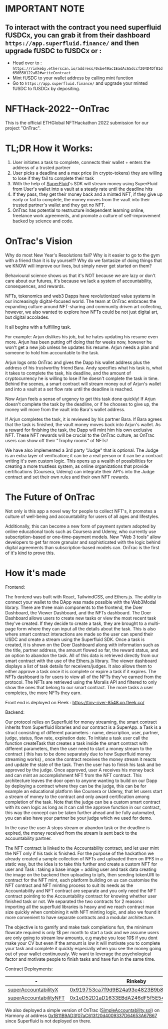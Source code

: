# IMPORTANT NOTE 

## To interact with the contract you need superfluid fUSDCx, you can grab it from their dashboard `https://app.superfluid.finance/`  and then upgrade fUSDC to fUSDCx or : 
 - Head over to : `https://rinkeby.etherscan.io/address/0xbe49ac1EadAc65dccf204D4Df81d650B50122aB2#writeContract`
 - Mint fUSDC to your wallet address by calling mint function
 - Go to `https://app.superfluid.finance/` and upgrade your minted fUSDC to fUSDCx by depositing.

# NFTHack-2022--OnTrac
This is the official ETHGlobal NFTHackathon 2022 submission for our project "OnTrac".

# TL;DR How it Works:
1. User initiates a task to complete, connects their wallet + enters the address of a trusted partner
2. User picks a deadline and a max price (in crypto-tokens) they are willing to lose if they fail to complete their task
3. With the help of [SuperFluid](https://www.superfluid.finance/home)'s SDK will stream money using SuperFluid from User's wallet into a vault at a steady rate until the deadline hits
4. If they pass, they get their money back and a minted NFT, if they give up early or fail to complete, the money moves from the vault into their trusted partner's wallet and they get no NFT.
5. OnTrac has potential to restructure independent learning online, freelance work agreements, and promote a culture of self-improvement backed by science and code.


# OnTrac's Vision
Why do most New Year's Resolutions fail? 
Why is it easier to go to the gym with a friend than it is by yourself? 
Why do we fantasize of doing things that we KNOW will improve our lives, but simply never get started on them? 

Behavioural science shows us that it's NOT because we are lazy or don't care about our futures, it's because we lack a system of accountability, consequences, and rewards.

NFTs, tokenomics and web3 Dapps have revolutionized value systems in our increasingly digital-focused world. The team at OnTrac embraces the expanding culture around NFT-sharing and community driven art collecting, however, we also wanted to explore how NFTs could be not just digital art, but digital accolades.

It all begins with a fulfilling task. 

For example: 
Arjun dislikes his job, but he hates updating his resume even more. Arjun has been putting off doing that for weeks now, however he won't get a new job unless he updates his resume. Arjun needs a plan and someone to hold him accountable to the task. 

Arjun logs onto OnTrac and gives the Dapp his wallet address plus the address of his trustworthy friend Bara. Andy specifies what his task is, what it takes to complete the task, his deadline, and the amount of cryptocurrency he is willing to lose if he doesn't complete the task in time. Behind the scenes, a smart contract will stream money out of Arjun's wallet and into a vault at a set flow rate until the deadline is reached. 

Now Arjun feels a sense of urgency to get this task done quickly! If Arjun doesn't complete the task by the deadline, or if he chooses to give up, the money will move from the vault into Bara's wallet address.

If Arjun completes the task, it is reviewed by his partner Bara. If Bara agrees that the task is finished, the vault money moves back into Arjun's wallet. As a reward for finishing the task, the Dapp will mint him his own exclusive NFT. These NFT rewards will be crucial to the OnTrac culture, as OnTrac users can show off their "Trophy rooms" of NFTs!

We have also implemented a 3rd party "Judge" that is optional. The Judge is an extra layer of verification; it can be a real person or it can be a contract writing it's own custom logic. This opens up a wealth of possibilities for creating a more trustless system, as online organizations that provide certifications (Coursera, Udemy) can integrate their API's into the Judge contract and set their own rules and their own NFT rewards.

# The Future of OnTrac
Not only is this app a novel way for people to collect NFT's, it promotes a culture of well-being and accountability for users of all ages and lifestyles. 

Additionally, this can become a new form of payment system adopted by online educational tools such as Coursera and Udemy, who currently use subscription-based or one-time-payment models. New "Web 3 tools" allow developers to get far more granular and sophisticated with the logic behind digital agreements than subscription-based models can. OnTrac is the first of it's kind to prove this.

# How it's made

Frontend:

The frontend was built with React, TailwindCSS, and Ethers.js. The ability to connect your wallet to the DApp was made possible with the Web3Modal library. There are three main components to the frontend, the Doer Dashboard, the Viewer Dashboard, and the NFTs dashboard. The Doer Dashboard allows users to create new tasks or view the most recent task they've created. If they decide to create a task, they are brought to a multi-page form where they can input all the details about the task. This is also where smart contract interactions are made so the user can spend their USDC and create a stream using the Superfluid SDK. Once a task is created, it is shown on the Doer Dashboard along with information such as the title, partner address, the amount flowed so far, the reward status, and an option to abandon the task. All of this data is retrieved directly from our smart contract with the use of the Ethers.js library. The viewer dashboard displays a list of task details for receivers/judges. It also allows them to either approve a task once it is complete or expire a task if it expires. The NFTs dashboard is for users to view all of the NFTs they've earned from the protocol. The NFTs are retrieved using the Moralis API and filtered to only show the ones that belong to our smart contract. The more tasks a user completes, the more NFTs they earn.

Front end is deployed on Fleek : https://tiny-river-8548.on.fleek.co/

Backend:

Our protocol relies on Superfluid for money streaming, the smart contract inherits from Superfluid libraries and our contract is a SuperApp. a Task is a struct consisting of different parameters : name, description, user, partner, judge, status, flow rate, expiration date. To initiate a task user call the function createTask that creates a task inside the smart contract with different parameters, then the user need to start a money stream to the contract ( this has to be done separately due to how Superfluid money streaming works) , once the contract receives the money stream it reacts and update the state of the task. Then the user has to finish his task and be approved by the judge. Once approved, user A receives his money back and can mint an accomplishment NFT from the NFT contract. This architecture leaves the door open to anyone wanting to build on our Dapp by deploying a contract where they can be the judge, this can be for example an educational platform like Coursera or Udemy, that let users start a stream of money to the contract and only award certification among completion of the task. Note that the judge can be a custom smart contract with its own logic as long as it can call the approve function in our contract, this way the concept can be taken further ahead and be fully automated, you can also have your partner be your judge which we used for demo.

In the case the user A stops stream or abandon task or the deadline is expired, the money received from the stream is sent back to the accountability partner.

The NFT contract is linked to the Accountability contract, and let user mint the NFT only if his task is finished. For the purpose of the hackathon we already created a sample collection of NFTs and uploaded them on IPFS in a static way, but the idea is to take this further and create a custom NFT for user and Task : taking a base image + adding user and task data creating the image on the backend then uploading to ipfs, then sending tokenURI to contract for the NFT mint, each platform building on us can customise the NFT contract and NFT minting process to suit its needs as the Accountability and NFT contract are separate and you only need the NFT contract pointing to the Accountability contract for knowing whether user finished task or not. We separated the two contracts for 2 reasons : importing all the superfluid libraries is heavy and we reach contract max size quickly when combining it with NFT minting logic, and also we found it more convenient to have separate contracts and a modular architecture.

The objective is to gamify and make task completions fun, the minimum flowrate required is only 1$ per month to start a task and we assume users are only going to stream low amounts, e.g maybe you lose 10$ if you dont make your CV but even if the amount is low it will motivate you to complete your task and complete it quickly especially when you see the money going out of your wallet continuously. We want to leverage the psychological factor and motivate people to finish tasks and have fun in the same time.

Contract Deployments:

-| Rinkeby | Mumbai 
-|---------|--------
[superAccountabilityX](./SuperAccountabilityX.sol)| [0x919753ca7f9d9B24a93e4823B9b8cB657bA5e0b5](https://rinkeby.etherscan.io/address/0x919753ca7f9d9B24a93e4823B9b8cB657bA5e0b5) | [0xCdd7bDdF25c18c3830a60b73b5BFc40Ee3E60088](https://mumbai.polygonscan.com/address/0xCdd7bDdF25c18c3830a60b73b5BFc40Ee3E60088) 
[superAccountabilityNFT](./SuperAccountabilityNFT.sol) | [0x1eD52D1aD1633EBdA246dF5f5E543a8300014535](https://rinkeby.etherscan.io/address/0x1eD52D1aD1633EBdA246dF5f5E543a8300014535) | [0xfB4979C9d002bfeB26E21012CaD954fCb3791022](https://mumbai.polygonscan.com/address/0xfB4979C9d002bfeB26E21012CaD954fCb3791022) 

We also deployed a simple version of OnTrac ([SimpleAccountability.sol](./SuperAccountabilityX.sol)) on Harmony at address [0x1B11B9AD3f07aC613f20d4009337D64653A67B67](https://explorer.harmony.one/address/0x1b11b9ad3f07ac613f20d4009337d64653a67b67) since Superfluid is not deployed on there.



